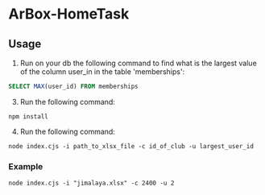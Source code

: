 # ArBox-HomeTask

## Usage

1. Run on your db the following command to find what is the largest value of the column user_in in the table 'memberships':

```sql
SELECT MAX(user_id) FROM memberships
```

3. Run the following command:
```
npm install
```

4. Run the following command:
``` 
node index.cjs -i path_to_xlsx_file -c id_of_club -u largest_user_id
```
### Example
```
node index.cjs -i "jimalaya.xlsx" -c 2400 -u 2
```
